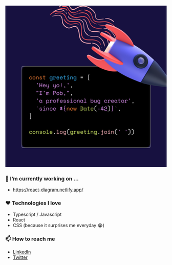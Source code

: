 <p align="center">
  <img alt="Hi, I'm Pob" src="./pob_intro.png" width="512" />
</p>

### 👻 I’m currently working on ...
- https://react-diagram.netlify.app/

### ❤️ Technologies I love
- Typescript / Javascript
- React
- CSS (because it surprises me everyday 😭)

### 📫 How to reach me
- [LinkedIn](https://www.linkedin.com/in/pob-ch-b2836baa)
- [Twitter](https://twitter.com/pob_ch)

<!--
**pobch/pobch** is a ✨ _special_ ✨ repository because its `README.md` (this file) appears on your GitHub profile.

Here are some ideas to get you started:

- 🔭 I’m currently working on ...
- 🌱 I’m currently learning ...
- 👯 I’m looking to collaborate on ...
- 🤔 I’m looking for help with ...
- 💬 Ask me about ...
- 📫 How to reach me: ...
- 😄 Pronouns: ...
- ⚡ Fun fact: ...
-->
